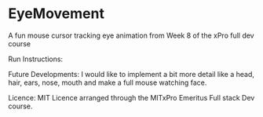# EyeMovement

A fun mouse cursor tracking eye animation from Week 8 of the xPro full dev course 

Run Instructions: 

Future Developments: I would like to implement a bit more detail like a head, hair, ears, nose, mouth and make a full mouse watching face.

Licence: MIT Licence arranged through the MITxPro Emeritus Full stack Dev course.
